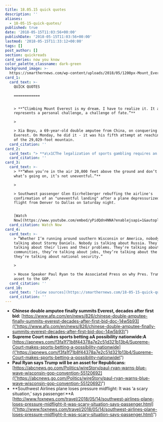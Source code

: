 ```yaml
---
title: 18.05.15 quick quotes
description: ''
aliases:
  - 18-05-15-quick-quotes/
published: true
date: '2018-05-15T11:03:56+00:00'
publishDate: '2018-05-15T11:03:56+00:00'
lastmod: '2018-05-15T11:33:12+00:00'
tags: []
post_author: []
section: quickreads
card_series: now you know
color_palette_classname: dark-green
background_image: >-
  https://smarthernews.com/wp-content/uploads/2018/05/1200px-Mount_Everest_from_Rongbuk_may_2005.jpg
card_1:
  card_text: >-
    QUICK QUOTES

    ============


    > **“Climbing Mount Everest is my dream. I have to realize it. It also
    represents a personal challenge, a challenge of fate.”**

    > 

    > Xia Boyu, a 69-year-old double amputee from China, on conquering Mt.
    Everest. On Monday, he did it - it was his fifth attempt at reaching the top
    of the 29,029-foot mountain.
  card_citation: ''
card_2:
  card_text: "> **a\x1CThe legalization of sports gambling requires an important policy choice, but the choice is not ours to make. Congress can regulate sports gambling directly, but if it elects not to do so, each state is free to act on its own.a\x1D**\n> \n> Justice Samuel Alito on the Supreme Court's 6-3 vote to allow sports gambling nationwide - not just in Nevada. All 4 major professional sports leagues, the NCAA & the Trump administration oppose the ruling."
  card_citation: ''
card_3:
  card_text: >-
    > **“When you’re in the air 20,000 feet above the ground and don’t know
    what’s going on, it’s not uneventful.”**

    > 

    > Southwest passenger Glen Eicrhelberger rebuffing the airline's
    confirmation of an "uneventful landing" after a plane depressurized on a
    flight from Denver to Dallas on Saturday night.


    [Watch
    Now](https://www.youtube.com/embed/yPidQdn4NNA?enablejsapi=1&autoplay=1&rel=0)
  card_citation: Watch Now
card_4:
  card_text: >-
    > “Whether I’m running around southern Wisconsin or America, nobody is
    talking about Stormy Daniels. Nobody is talking about Russia. They’re
    talking about their lives and their problems. They’re talking about their
    communities, they’re talking about jobs, they’re talking about the economy,
    they’re talking about national security.”

    > 

    > House Speaker Paul Ryan to the Associated Press on why Pres. Trump is an
    asset to the GOP.
  card_citation: ''
card_10:
  card_text: '[view sources](https://smarthernews.com/18-05-15-quick-quotes/)'
  card_citation: ''
---
```

*   **Chinese double amputee finally summits Everest, decades after first bid:** [https://www.afp.com/en/news/826/chinese-double-amputee-finally-summits-everest-decades-after-first-bid-doc-14w5b93](\"https://www.afp.com/en/news/826/chinese-double-amputee-finally-summits-everest-decades-after-first-bid-doc-14w5b93\")
*   **Supreme Court makes sports betting aA possibility nationwide:A** [https://apnews.com/f3fa1f71b8f44378a7e2c51d321b13b4/Supreme-Court-makes-sports-betting-a-possibility-nationwide](\"https://apnews.com/f3fa1f71b8f44378a7e2c51d321b13b4/Supreme-Court-makes-sports-betting-a-possibility-nationwide\")
*   **Paul Ryan says Trump will be an asset for Republicans:** [https://abcnews.go.com/Politics/wireStory/paul-ryan-warns-blue-wave-wisconsin-gop-convention-55120692](\"https://abcnews.go.com/Politics/wireStory/paul-ryan-warns-blue-wave-wisconsin-gop-convention-55120692\")
*   **Southwest Airlines plane loses pressure midflight: It was ‘a scary situation,’ says passenger:**A [http://www.foxnews.com/travel/2018/05/14/southwest-airlines-plane-loses-pressure-midflight-it-was-scary-situation-says-passenger.html](\"http://www.foxnews.com/travel/2018/05/14/southwest-airlines-plane-loses-pressure-midflight-it-was-scary-situation-says-passenger.html\")